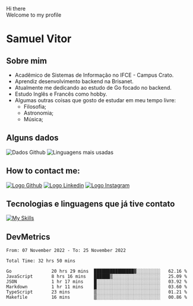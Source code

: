 Hi there<br/>
Welcome to my profile

# Samuel Vitor

## Sobre mim

- Acadêmico de Sistemas de Informação no IFCE - Campus Crato.
- Aprendiz desenvolvimento backend na Brisanet.
- Atualmente me dedicando ao estudo de Go focado no backend.
- Estudo Inglês e Francês como hobby.
- Algumas outras coisas que gosto de estudar em meu tempo livre:
  - Filosofia;
  - Astronomia;
  - Música;

## Alguns dados

![Dados Github](https://github-readme-stats.vercel.app/api?username=TheSamuelVitor&theme=dracula&show_icons=true)
![Linguagens mais usadas](https://github-readme-stats.vercel.app/api/top-langs/?username=TheSamuelVitor&layout=compact&theme=dracula)

## How to contact me:

[![Logo Github](https://skillicons.dev/icons?i=github)](https://github.com/TheSamuelVitor)
[![Logo Linkedin](https://skillicons.dev/icons?i=linkedin)](https://www.linkedin.com/in/samuel-vitor-b07566202/)
[![Logo Instagram](https://skillicons.dev/icons?i=instagram)](https://www.linkedin.com/in/samuel-vitor-b07566202/)

## Tecnologias e linguagens que já tive contato

[![My Skills](https://skillicons.dev/icons?i=go,react,angular,c,cpp,js,html,css,git,postgres,python,vscode,linux)](https://skillicons.dev)

## DevMetrics

<!--START_SECTION:waka-->

```text
From: 07 November 2022 - To: 25 November 2022

Total Time: 32 hrs 50 mins

Go               20 hrs 29 mins  ███████████████▓░░░░░░░░░   62.16 %
JavaScript       8 hrs 16 mins   ██████▒░░░░░░░░░░░░░░░░░░   25.09 %
JSON             1 hr 17 mins    █░░░░░░░░░░░░░░░░░░░░░░░░   03.92 %
Markdown         1 hr 11 mins    █░░░░░░░░░░░░░░░░░░░░░░░░   03.60 %
TypeScript       23 mins         ▒░░░░░░░░░░░░░░░░░░░░░░░░   01.21 %
Makefile         16 mins         ▒░░░░░░░░░░░░░░░░░░░░░░░░   00.86 %
```

<!--END_SECTION:waka-->
